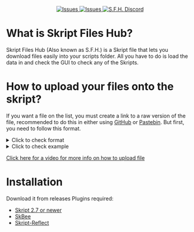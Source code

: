 </p>
<p align="center">
    <a href="https://github.com/KingDooms01/SkriptFilesHub/issues">
      <img alt="Issues" src="https://img.shields.io/github/issues/KingDooms01/SkriptFilesHub?color=0088ff" />
    </a>
    <a href="https://github.com/KingDooms01/SkriptFilesHub/releases">
      <img alt="Issues" src="https://img.shields.io/github/v/release/KingDooms01/SkriptFilesHub?style=flat" />
    </a>
    <a href="https://discord.gg/cBCbZjhVJU">
        <img src="https://img.shields.io/discord/1150768660328226836?logo=discord"
            alt="S.F.H. Discord"></a>


# What is Skript Files Hub?
Skript Files Hub (Also known as S.F.H.) is a Skript file that lets you download files easily into your scripts folder.
All you have to do is load the data in and check the GUI to check any of the Skripts.
# How to upload your files onto the skript?
If you want a file on the list, you must create a link to a raw version of the file, recommended to do this in either using [GitHub](https://github.com/) or [Pastebin](https://pastebin.com/). But first, you need to follow this format.
<details>
<summary>Click to check format</summary>

```
@ Info
	Name: [name of file here]
	Owner: [your name here]
	Description:
	- You can put as many
	- lines in here
	- up to 10
	Version: [server version]
	Dependencies: # NOT REQUIRED, YOU CAN REMOVE THIS PART
	- Skript-reflect
	- SkBee
	# You don't have to set dependencies, this is just incase your
	# file requires any other plugin.
	Item: [item you want displayed ingame here]

@ Code
<your code here>
```

</details>

<details>
<summary>Click to check example</summary>

```
@ Info
	Name: Example
	Owner: KingDooms
	Description:
	- This is a test file
	- used in the SFH discord
	- for people to take use of.
	Version: 1.19.4
	Item: Nametag

@ Code
command /insertingthismightwork:
	permission: *
	trigger:
		send "worked" to player
```

</details>

[Click here for a video for more info on how to upload file](https://youtu.be/Nr2W8QCvcq8)

# Installation
Download it from releases
Plugins required:
- [Skript 2.7 or newer](https://github.com/SkriptLang/Skript)
- [SkBee](https://github.com/ShaneBeee/SkBee)
- [Skript-Reflect](https://github.com/TPGamesNL/skript-reflect)


